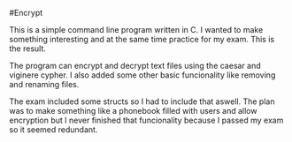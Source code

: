#Encrypt

This is a simple command line program written in C. I wanted to make something interesting and at the same time practice for my exam. This is the result.

The program can encrypt and decrypt text files using the caesar and viginere cypher. I also added some other basic funcionality like removing and renaming files.

The exam included some structs so I had to include that aswell. The plan was to make something like a phonebook filled with users and allow encryption but I never finished that funcionality because I passed my exam so it seemed redundant.
